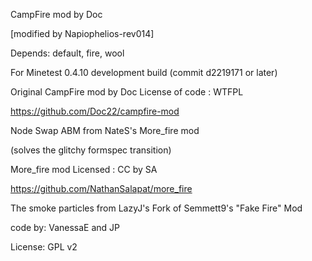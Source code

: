 CampFire mod by Doc

[modified by Napiophelios-rev014]

Depends: default, fire,  wool

For Minetest 0.4.10 development build (commit d2219171 or later)

Original CampFire mod by Doc
License of code : WTFPL

https://github.com/Doc22/campfire-mod


Node Swap ABM from NateS's More_fire mod

(solves the glitchy formspec transition)

More_fire mod
Licensed : CC by SA

https://github.com/NathanSalapat/more_fire


The smoke particles from LazyJ's Fork of Semmett9's "Fake Fire" Mod

code by: VanessaE and JP

License:  GPL v2
